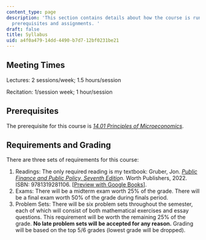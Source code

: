 ```yaml
---
content_type: page
description: 'This section contains details about how the course is run including
  prerequisites and assignments. '
draft: false
title: Syllabus
uid: a4f0a479-14dd-4490-b7d7-12bf0231be21
---
```

## Meeting Times

Lectures: 2 sessions/week; 1.5 hours/session

Recitation: 1/session week; 1 hour/session

## Prerequisites

The prerequisite for this course is [*14.01 Principles of Microeconomics*](https://ocw.mit.edu/courses/14-01-principles-of-microeconomics-fall-2023/). 

## Requirements and Grading

There are three sets of requirements for this course:

1. Readings: The only required reading is my textbook: Gruber, Jon. [*Public Finance and Public Policy, Seventh Editio*](https://www.macmillanlearning.com/college/us/product/Public-Finance-and-Public-Policy/p/1319281109)*n.* Worth Publishers, 2022. ISBN: 9781319281106. \[[Preview with Google Books](https://www.google.com/books/edition/Public_Finance_and_Public_Policy/phgD_KvT06UC?hl=en&gbpv=1&dq=public+finance+and+public+policy&printsec=frontcover)\].
2. Exams: There will be a midterm exam worth 25% of the grade. There will be a final exam worth 50% of the grade during finals period.
3. Problem Sets: There will be six problem sets throughout the semester, each of which will consist of both mathematical exercises and essay questions. This requirement will be worth the remaining 25% of the grade. **No late problem sets will be accepted for any reason.** Grading will be based on the top 5/6 grades (lowest grade will be dropped).